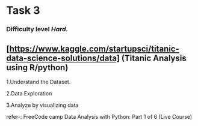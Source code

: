 # Task 3 
### Difficulty level _**Hard**_.

## [https://www.kaggle.com/startupsci/titanic-data-science-solutions/data] (Titanic Analysis using R/python)  


1.Understand the Dataset.

2.Data Exploration

3.Analyze by visualizing data

refer-: FreeCode camp Data Analysis with Python: Part 1 of 6 (Live Course)
